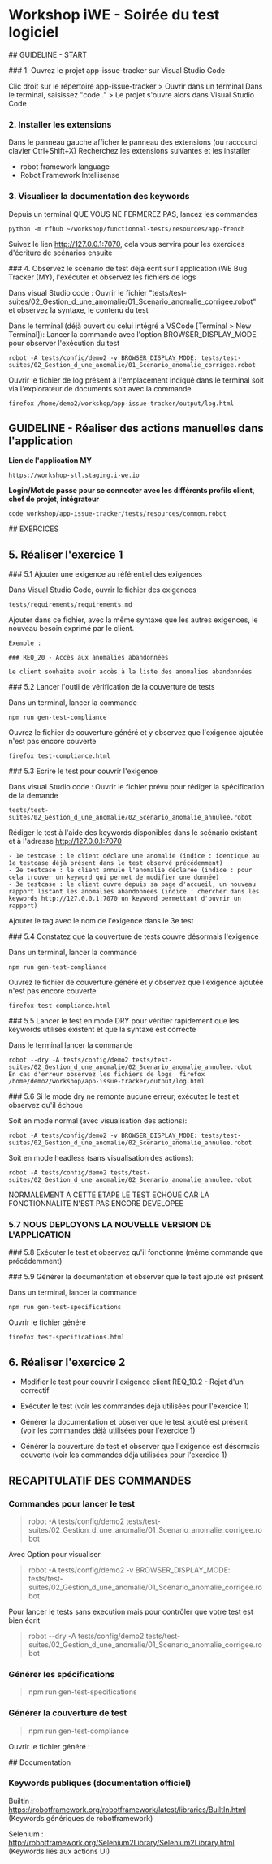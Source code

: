 # Workshop iWE - Soirée du test logiciel

## GUIDELINE - START

### 1. Ouvrez le projet app-issue-tracker sur Visual Studio Code

Clic droit sur le répertoire app-issue-tracker > Ouvrir dans un terminal
Dans le terminal, saisissez "code ." > Le projet s'ouvre alors dans Visual Studio Code

### 2. Installer les extensions

Dans le panneau gauche afficher le panneau des extensions (ou raccourci clavier Ctrl+Shift+X)
Recherchez les extensions suivantes et les installer
- robot framework language
- Robot Framework Intellisense

### 3. Visualiser la documentation des keywords

Depuis un terminal QUE VOUS NE FERMEREZ PAS, lancez les commandes

    python -m rfhub ~/workshop/functionnal-tests/resources/app-french

Suivez le lien http://127.0.0.1:7070, cela vous servira pour les exercices d'écriture de scénarios ensuite

### 4. Observez le scénario de test déjà écrit sur l'application iWE Bug Tracker (MY), l'exécuter et observez les fichiers de logs

Dans visual Studio code : Ouvrir le fichier "tests/test-suites/02_Gestion_d_une_anomalie/01_Scenario_anomalie_corrigee.robot" et observez la syntaxe, le contenu du test

Dans le terminal (déjà ouvert ou celui intégré à VSCode [Terminal > New Terminal]): Lancer la commande avec l'option BROWSER_DISPLAY_MODE pour observer l'exécution du test

    robot -A tests/config/demo2 -v BROWSER_DISPLAY_MODE: tests/test-suites/02_Gestion_d_une_anomalie/01_Scenario_anomalie_corrigee.robot

Ouvrir le fichier de log présent à l'emplacement indiqué dans le terminal soit via l'explorateur de documents soit avec la commande

    firefox /home/demo2/workshop/app-issue-tracker/output/log.html

## GUIDELINE - Réaliser des actions manuelles dans l'application

**Lien de l'application MY**

    https://workshop-stl.staging.i-we.io

**Login/Mot de passe pour se connecter avec les différents profils client, chef de projet, intégrateur**

    code workshop/app-issue-tracker/tests/resources/common.robot

## EXERCICES

## 5. Réaliser l'exercice 1

### 5.1 Ajouter une exigence au référentiel des exigences

Dans Visual Studio Code, ouvrir le fichier des exigences

    tests/requirements/requirements.md

Ajouter dans ce fichier, avec la même syntaxe que les autres exigences, le nouveau besoin exprimé par le client.

    Exemple :

    ### REQ_20 - Accès aux anomalies abandonnées

    Le client souhaite avoir accès à la liste des anomalies abandonnées


### 5.2 Lancer l'outil de vérification de la couverture de tests

Dans un terminal, lancer la commande

    npm run gen-test-compliance

Ouvrez le fichier de couverture généré et y observez que l'exigence ajoutée n'est pas encore couverte

    firefox test-compliance.html


### 5.3 Ecrire le test pour couvrir l'exigence

Dans visual Studio code : Ouvrir le fichier prévu pour rédiger la spécification de la demande

    tests/test-suites/02_Gestion_d_une_anomalie/02_Scenario_anomalie_annulee.robot

Rédiger le test à l'aide des keywords disponibles dans le scénario existant et à l'adresse http://127.0.0.1:7070

    - 1e testcase : le client déclare une anomalie (indice : identique au 1e testcase déjà présent dans le test observé précédemment)
    - 2e testcase : le client annule l'anomalie déclarée (indice : pour cela trouver un keyword qui permet de modifier une donnée)
    - 3e testcase : le client ouvre depuis sa page d'accueil, un nouveau rapport listant les anomalies abandonnées (indice : chercher dans les keywords http://127.0.0.1:7070 un keyword permettant d'ouvrir un rapport)

Ajouter le tag avec le nom de l'exigence dans le 3e test


### 5.4 Constatez que la couverture de tests couvre désormais l'exigence

Dans un terminal, lancer la commande

    npm run gen-test-compliance

Ouvrez le fichier de couverture généré et y observez que l'exigence ajoutée n'est pas encore couverte

    firefox test-compliance.html


### 5.5 Lancer le test en mode DRY pour vérifier rapidement que les keywords utilisés existent et que la syntaxe est correcte

Dans le terminal lancer la commande

    robot --dry -A tests/config/demo2 tests/test-suites/02_Gestion_d_une_anomalie/02_Scenario_anomalie_annulee.robot
    En cas d'erreur observez les fichiers de logs  firefox /home/demo2/workshop/app-issue-tracker/output/log.html


### 5.6 Si le mode dry ne remonte aucune erreur, exécutez le test et observez qu'il échoue

Soit en mode normal (avec visualisation des actions):

    robot -A tests/config/demo2 -v BROWSER_DISPLAY_MODE: tests/test-suites/02_Gestion_d_une_anomalie/02_Scenario_anomalie_annulee.robot

Soit en mode headless (sans visualisation des actions):

    robot -A tests/config/demo2 tests/test-suites/02_Gestion_d_une_anomalie/02_Scenario_anomalie_annulee.robot

NORMALEMENT A CETTE ETAPE LE TEST ECHOUE CAR LA FONCTIONNALITE N'EST PAS ENCORE DEVELOPEE


### 5.7 NOUS DEPLOYONS LA NOUVELLE VERSION DE L'APPLICATION


### 5.8 Exécuter le test et observez qu'il fonctionne (même commande que précédemment)


### 5.9 Générer la documentation et observer que le test ajouté est présent

Dans un terminal, lancer la commande

    npm run gen-test-specifications

Ouvrir le fichier généré

    firefox test-specifications.html


## 6. Réaliser l'exercice 2

- Modifier le test pour couvrir l'exigence client REQ_10.2 - Rejet d'un correctif

- Exécuter le test (voir les commandes déjà utilisées pour l'exercice 1)

- Générer la documentation et observer que le test ajouté est présent (voir les commandes déjà utilisées pour l'exercice 1)

- Générer la couverture de test et observer que l'exigence est désormais couverte (voir les commandes déjà utilisées pour l'exercice 1)



## RECAPITULATIF DES COMMANDES

### Commandes pour lancer le test

> robot -A tests/config/demo2 tests/test-suites/02_Gestion_d_une_anomalie/01_Scenario_anomalie_corrigee.robot

Avec Option pour visualiser

> robot -A tests/config/demo2 -v BROWSER_DISPLAY_MODE: tests/test-suites/02_Gestion_d_une_anomalie/01_Scenario_anomalie_corrigee.robot

Pour lancer le tests sans execution mais pour contrôler que votre test est bien écrit

> robot --dry -A tests/config/demo2 tests/test-suites/02_Gestion_d_une_anomalie/01_Scenario_anomalie_corrigee.robot

### Générer les spécifications

> npm run gen-test-specifications

### Générer la couverture de test

> npm run gen-test-compliance

Ouvrir le fichier généré :

## Documentation

### Keywords publiques (documentation officiel)

Builtin : https://robotframework.org/robotframework/latest/libraries/BuiltIn.html
(Keywords génériques de robotframework)

Selenium : http://robotframework.org/Selenium2Library/Selenium2Library.html
(Keywords liés aux actions UI)


